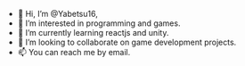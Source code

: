 - 👋 Hi, I’m @Yabetsu16,
- 👀 I’m interested in programming and games.
- 🌱 I’m currently learning reactjs and unity.
- 💞️ I’m looking to collaborate on game development projects.
- 📫 You can reach me by email.
